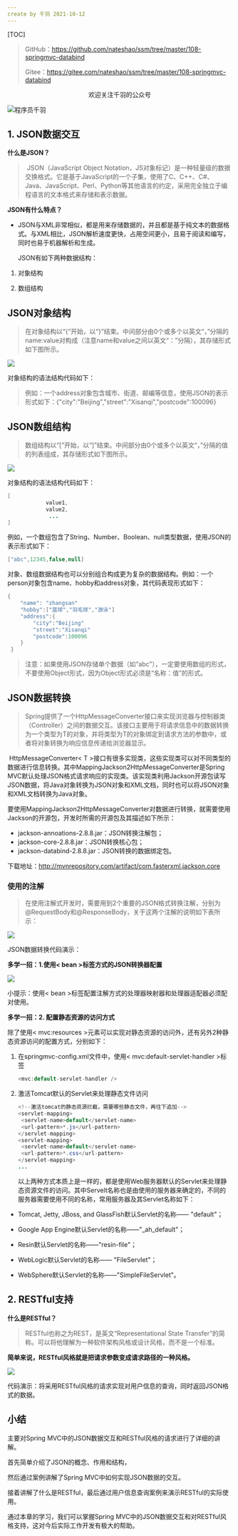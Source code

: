 ```yaml
---
create by 千羽 2021-10-12
---
```


[TOC]

> GitHub：https://github.com/nateshao/ssm/tree/master/108-springmvc-databind
>
> Gitee：https://gitee.com/nateshao/ssm/tree/master/108-springmvc-databind

<center>欢迎关注千羽的公众号</center>

![程序员千羽](https://gitee.com/nateshao/images/raw/master/img/20211021102040.jpg)





## 1. JSON数据交互 

**什么是JSON？**

> ​    JSON（JavaScript Object Notation，JS对象标记）是一种轻量级的数据交换格式。它是基于JavaScript的一个子集，使用了C、C++、C#、Java、JavaScript、Perl、Python等其他语言的约定，采用完全独立于编程语言的文本格式来存储和表示数据。 

**JSON有什么特点？**

- JSON与XML非常相似，都是用来存储数据的，并且都是基于纯文本的数据格式。与XML相比，JSON解析速度更快，占用空间更小，且易于阅读和编写，同时也易于机器解析和生成。

   JSON有如下两种数据结构：

1. 对象结构

2. 数组结构

   

## JSON对象结构

>  在对象结构以“{”开始，以“}”结束。中间部分由0个或多个以英文“，”分隔的name:value对构成（注意name和value之间以英文“：”分隔），其存储形式如下图所示。

![](https://gitee.com/nateshao/images/raw/master/img/20211019223948.png)

  对象结构的语法结构代码如下：

>例如：一个address对象包含城市、街道、邮编等信息，使用JSON的表示形式如下：{"city":"Beijing","street":"Xisanqi","postcode":100096}

## JSON数组结构

>  数组结构以“[”开始，以“]”结束。中间部分由0个或多个以英文“，”分隔的值的列表组成，其存储形式如下图所示。

![](https://gitee.com/nateshao/images/raw/master/img/20211019224013.png)

  对象结构的语法结构代码如下：

```java
[
            value1,
            value2,
             ...
]
```

  例如，一个数组包含了String、Number、Boolean、null类型数据，使用JSON的表示形式如下：

```java
["abc",12345,false,null]
```

对象、数组数据结构也可以分别组合构成更为复杂的数据结构。例如：一个person对象包含name、hobby和address对象，其代码表现形式如下：

```java
{
    "name": "zhangsan"
    "hobby":["篮球","羽毛球","游泳"]
    "address":{
        "city":"Beijing"
        "street":"Xisanqi"
        "postcode":100096
    }
 }
```

>  注意：如果使用JSON存储单个数据（如“abc”），一定要使用数组的形式，不要使用Object形式，因为Object形式必须是“名称：值”的形式。

## JSON数据转换

>    Spring提供了一个HttpMessageConverter<T>接口来实现浏览器与控制器类（Controller）之间的数据交互。该接口主要用于将请求信息中的数据转换为一个类型为T的对象，并将类型为T的对象绑定到请求方法的参数中，或者将对象转换为响应信息传递给浏览器显示。

​    HttpMessageConverter< T >接口有很多实现类，这些实现类可以对不同类型的数据进行信息转换。其中MappingJackson2HttpMessageConverter是Spring MVC默认处理JSON格式请求响应的实现类。该实现类利用Jackson开源包读写JSON数据，将Java对象转换为JSON对象和XML文档，同时也可以将JSON对象和XML文档转换为Java对象。

   要使用MappingJackson2HttpMessageConverter对数据进行转换，就需要使用Jackson的开源包，开发时所需的开源包及其描述如下所示：

- jackson-annoations-2.8.8.jar：JSON转换注解包；
- jackson-core-2.8.8.jar：JSON转换核心包；
- jackson-databind-2.8.8.jar：JSON转换的数据绑定包。

下载地址：http://mvnrepository.com/artifact/com.fasterxml.jackson.core

### 使用的注解

>   在使用注解式开发时，需要用到2个重要的JSON格式转换注解，分别为@RequestBody和@ResponseBody，关于这两个注解的说明如下表所示：

![](https://gitee.com/nateshao/images/raw/master/img/20211019224437.png)

JSON数据转换代码演示：





**多学一招：1.使用< bean >标签方式的JSON转换器配置**

![](https://gitee.com/nateshao/images/raw/master/img/20211019224645.png)

小提示：使用< bean >标签配置注解方式的处理器映射器和处理器适配器必须配对使用。

**多学一招：2. 配置静态资源的访问方式**

除了使用< mvc:resources >元素可以实现对静态资源的访问外，还有另外2种静态资源访问的配置方式，分别如下：

1. 在springmvc-config.xml文件中，使用< mvc:default-servlet-handler >标签

   ```java
   <mvc:default-servlet-handler />
   ```

2. 激活Tomcat默认的Servlet来处理静态文件访问

   ```java
   <!--激活tomcat的静态资源拦截，需要哪些静态文件，再往下追加-->
   <servlet-mapping>
   	<servlet-name>default</servlet-name>
   	<url-pattern>*.js</url-pattern>
   </servlet-mapping>
   <servlet-mapping>
   	<servlet-name>default</servlet-name>
   	<url-pattern>*.css</url-pattern>
   </servlet-mapping>
   ...
   ```

   以上两种方式本质上是一样的，都是使用Web服务器默认的Servlet来处理静态资源文件的访问。其中Servelt名称也是由使用的服务器来确定的，不同的服务器需要使用不同的名称，常用服务器及其Servlet名称如下：

- Tomcat, Jetty, JBoss, and GlassFish默认Servlet的名称—— "default"；

- Google App Engine默认Servlet的名称——"_ah_default"；

- Resin默认Servlet的名称——"resin-file"；
- WebLogic默认Servlet的名称—— "FileServlet"；
- WebSphere默认Servlet的名称——"SimpleFileServlet"。

## 2. RESTful支持

**什么是RESTful？**

>    RESTful也称之为REST，是英文“Representational State Transfer”的简称。可以将他理解为一种软件架构风格或设计风格，而不是一个标准。

**简单来说，RESTful风格就是把请求参数变成请求路径的一种风格。**

![](https://gitee.com/nateshao/images/raw/master/img/20211019225212.png)

代码演示：将采用RESTful风格的请求实现对用户信息的查询，同时返回JSON格式的数据。

## 小结

主要对Spring MVC中的JSON数据交互和RESTful风格的请求进行了详细的讲解。

首先简单介绍了JSON的概念、作用和结构，

然后通过案例讲解了Spring MVC中如何实现JSON数据的交互。

接着讲解了什么是RESTful，最后通过用户信息查询案例来演示RESTful的实际使用。

通过本章的学习，我们可以掌握Spring MVC中的JSON数据交互和对RESTful风格支持，这对今后实际工作开发有极大的帮助。









